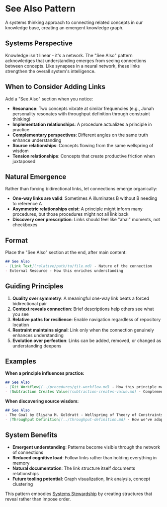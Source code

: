 # See Also Pattern

A systems thinking approach to connecting related concepts in our knowledge base, creating an emergent knowledge graph.

## Systems Perspective

Knowledge isn't linear - it's a network. The "See Also" pattern acknowledges that understanding emerges from seeing connections between concepts. Like synapses in a neural network, these links strengthen the overall system's intelligence.

## When to Consider Adding Links

Add a "See Also" section when you notice:
- **Resonance**: Two concepts vibrate at similar frequencies (e.g., Jonah personality resonates with throughput definition through constraint thinking)
- **Implementation relationships**: A procedure actualizes a principle in practice
- **Complementary perspectives**: Different angles on the same truth enhance understanding
- **Source relationships**: Concepts flowing from the same wellspring of wisdom
- **Tension relationships**: Concepts that create productive friction when juxtaposed

## Natural Emergence

Rather than forcing bidirectional links, let connections emerge organically:
- **One-way links are valid**: Sometimes A illuminates B without B needing to reference A
- **Asymmetric relationships exist**: A principle might inform many procedures, but those procedures might not all link back
- **Discovery over prescription**: Links should feel like "aha!" moments, not checkboxes

## Format

Place the "See Also" section at the end, after main content:

```markdown
## See Also
- [Link Text](relative/path/to/file.md) - Nature of the connection
- External Resource - How this enriches understanding
```

## Guiding Principles

1. **Quality over symmetry**: A meaningful one-way link beats a forced bidirectional pair
2. **Context reveals connection**: Brief descriptions help others see what you see
3. **Relative paths for resilience**: Enable navigation regardless of repository location
4. **Restraint maintains signal**: Link only when the connection genuinely enhances understanding
5. **Evolution over perfection**: Links can be added, removed, or changed as understanding deepens

## Examples

**When a principle influences practice:**
```markdown
## See Also
- [Git Workflow](../procedures/git-workflow.md) - How this principle manifests in daily practice
- [Subtraction Creates Value](subtraction-creates-value.md) - Complementary principle for decision-making
```

**When discovering source wisdom:**
```markdown
## See Also
- The Goal by Eliyahu M. Goldratt - Wellspring of Theory of Constraints thinking
- [Throughput Definition](../throughput-definition.md) - How we've adapted ToC for AI agent management
```

## System Benefits

- **Emergent understanding**: Patterns become visible through the network of connections
- **Reduced cognitive load**: Follow links rather than holding everything in memory
- **Natural documentation**: The link structure itself documents relationships
- **Future tooling potential**: Graph visualization, link analysis, concept clustering

This pattern embodies [Systems Stewardship](../principles/systems-stewardship.md) by creating structures that reveal rather than impose order.